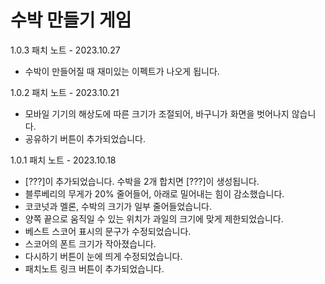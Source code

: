 
# 수박 만들기 게임

1.0.3 패치 노트 - 2023.10.27
- 수박이 만들어질 때 재미있는 이펙트가 나오게 됩니다.

1.0.2 패치 노트 - 2023.10.21
- 모바일 기기의 해상도에 따른 크기가 조절되어, 바구니가 화면을 벗어나지 않습니다.
- 공유하기 버튼이 추가되었습니다.

1.0.1 패치 노트 - 2023.10.18
- [???]이 추가되었습니다. 수박을 2개 합치면 [???]이 생성됩니다.
- 블루베리의 무게가 20% 줄어들어, 아래로 밀어내는 힘이 감소했습니다.
- 코코넛과 멜론, 수박의 크기가 일부 줄어들었습니다.
- 양쪽 끝으로 움직일 수 있는 위치가 과일의 크기에 맞게 제한되었습니다. 
- 베스트 스코어 표시의 문구가 수정되었습니다.
- 스코어의 폰트 크기가 작아졌습니다.
- 다시하기 버튼이 눈에 띄게 수정되었습니다.
- 패치노트 링크 버튼이 추가되었습니다.